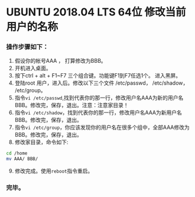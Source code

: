 # UBUNTU 2018.04 LTS 64位 修改当前用户的名称

### 操作步骤如下：

1. 假设你的帐号AAA ， 打算修改为BBB。
2. 开机进入桌面。
3. 按下ctrl + alt + F1~F7 三个组合键。功能键F1到F7任选1个。 进入黑屏。
4. 登陆root 用户，进入后。修改以下三个文件 /etc/passwd， /etc/shadow， /etc/group。
5. 指令`vi /etc/passwd`,找到代表你的那一行，修改用户名AAA为新的用户名BBB。修改完，保存，退出。注意：注意家目录！
6. 指令`vi /etc/shadow`，找到代表你的那一行，修改用户名AAA为新用户名BBB。修改完，保存，退出。
7. 指令`vi /etc/group`，你应该发现你的用户名在很多个组中，全部AAA修改为BBB。修改完，保存，退出。
8. 修改家目录，命令如下:

```bash
cd /home
mv AAA/ BBB/
```

9. 修改完成。使用`reboot`指令重启。
### 完毕。

